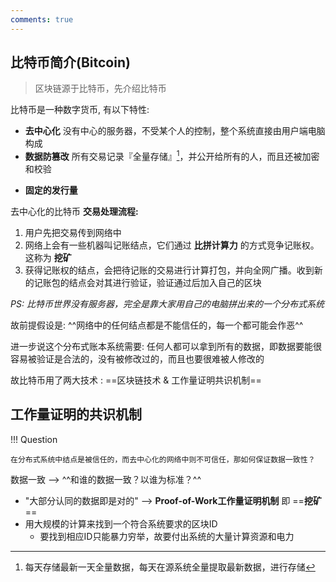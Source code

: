 ```yaml
---
comments: true
--- 
```


## 比特币简介(Bitcoin)

> 区块链源于比特币，先介绍比特币

比特币是一种数字货币, 有以下特性:

- **去中心化** 没有中心的服务器，不受某个人的控制，整个系统直接由用户端电脑构成
- **数据防篡改** 所有交易记录『全量存储』[^1]，并公开给所有的人，而且还被加密和校验
[^1]: 每天存储最新一天全量数据，每天在源系统全量提取最新数据，进行存储
- **固定的发行量**


去中心化的比特币 **交易处理流程:**

1. 用户先把交易传到网络中
2. 网络上会有一些机器叫记账结点，它们通过 **比拼计算力** 的方式竞争记账权。这称为 **挖矿**
3. 获得记账权的结点，会把待记账的交易进行计算打包，并向全网广播。收到新的记账包的结点会对其进行验证，验证通过后加入自己的区块

*PS: 比特币世界没有服务器，完全是靠大家用自己的电脑拼出来的一个分布式系统*

故前提假设是: ^^网络中的任何结点都是不能信任的，每一个都可能会作恶^^

进一步说这个分布式账本系统需要: 任何人都可以拿到所有的数据，即数据要能很容易被验证是合法的，没有被修改过的，而且也要很难被人修改的

故比特币用了两大技术 :  ==区块链技术 & 工作量证明共识机制==


## 工作量证明的共识机制

!!! Question

    在分布式系统中结点是被信任的，而去中心化的网络中则不可信任，那如何保证数据一致性？

数据一致 --> ^^和谁的数据一致？以谁为标准？^^

- "大部分认同的数据即是对的"  --> **Proof-of-Work工作量证明机制** 即 ==**挖矿**==
- 用大规模的计算来找到一个符合系统要求的区块ID
    * 要找到相应ID只能暴力穷举，故要付出系统的大量计算资源和电力